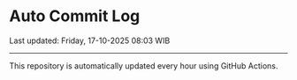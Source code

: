 # Auto Commit Log

Last updated: Friday, 17-10-2025 08:03 WIB

---

This repository is automatically updated every hour using GitHub Actions.
